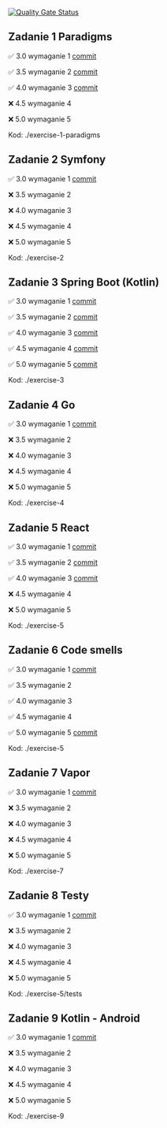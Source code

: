 [![Quality Gate Status](https://sonarcloud.io/api/project_badges/measure?project=mdros_uj-objective-programming&metric=alert_status)](https://sonarcloud.io/summary/new_code?id=mdros_uj-objective-programming)

## Zadanie 1 Paradigms

✅ 3.0 wymaganie 1 [commit](https://github.com/mdros/uj-objective-programming/commit/53d52c86e6579a4029fe7dd17d13e1ca2abd48b2)

✅ 3.5 wymaganie 2 [commit](https://github.com/mdros/uj-objective-programming/commit/b1d196bc4de839ce3e1a6ba32ee4f531dba5e05e)

✅ 4.0 wymaganie 3 [commit](https://github.com/mdros/uj-objective-programming/commit/b1d196bc4de839ce3e1a6ba32ee4f531dba5e05e)

❌ 4.5 wymaganie 4

❌ 5.0 wymaganie 5

Kod: ./exercise-1-paradigms

## Zadanie 2 Symfony

✅ 3.0 wymaganie 1 [commit](https://github.com/mdros/uj-objective-programming/commit/c64740e26dfeec25b1083492cdd60f2932f9d993)

❌ 3.5 wymaganie 2 

❌ 4.0 wymaganie 3

❌ 4.5 wymaganie 4

❌ 5.0 wymaganie 5

Kod: ./exercise-2

## Zadanie 3 Spring Boot (Kotlin)

✅ 3.0 wymaganie 1 [commit](https://github.com/mdros/uj-objective-programming/commit/fe88cfb27756accac9dddc8826f13ebf6cb97c0f)

✅ 3.5 wymaganie 2 [commit](https://github.com/mdros/uj-objective-programming/commit/fe88cfb27756accac9dddc8826f13ebf6cb97c0f)

✅ 4.0 wymaganie 3 [commit](https://github.com/mdros/uj-objective-programming/commit/fe88cfb27756accac9dddc8826f13ebf6cb97c0f)

✅ 4.5 wymaganie 4 [commit](https://github.com/mdros/uj-objective-programming/commit/fe88cfb27756accac9dddc8826f13ebf6cb97c0f)

✅ 5.0 wymaganie 5 [commit](https://github.com/mdros/uj-objective-programming/commit/fe88cfb27756accac9dddc8826f13ebf6cb97c0f)

Kod: ./exercise-3

## Zadanie 4 Go

✅ 3.0 wymaganie 1 [commit](https://github.com/mdros/uj-objective-programming/commit/d6a822e5448e911f9b69eebe2b9bc21faeff3393)

❌ 3.5 wymaganie 2 

❌ 4.0 wymaganie 3

❌ 4.5 wymaganie 4

❌ 5.0 wymaganie 5

Kod: ./exercise-4

## Zadanie 5 React

✅ 3.0 wymaganie 1 [commit](https://github.com/mdros/uj-objective-programming/commit/ef5adece6df89af1bc2f3a1e45865403d82bc132)

✅ 3.5 wymaganie 2 [commit](https://github.com/mdros/uj-objective-programming/commit/ef5adece6df89af1bc2f3a1e45865403d82bc132)

✅ 4.0 wymaganie 3 [commit](https://github.com/mdros/uj-objective-programming/commit/ef5adece6df89af1bc2f3a1e45865403d82bc132)

❌ 4.5 wymaganie 4

❌ 5.0 wymaganie 5

Kod: ./exercise-5

## Zadanie 6 Code smells

✅ 3.0 wymaganie 1 [commit](https://github.com/mdros/uj-objective-programming/commit/51a1274b8757c65a847388536e141313d286c661)

✅ 3.5 wymaganie 2

✅ 4.0 wymaganie 3

✅ 4.5 wymaganie 4

✅ 5.0 wymaganie 5 [commit](https://github.com/mdros/uj-objective-programming/commit/51a1274b8757c65a847388536e141313d286c661)

Kod: ./exercise-5

## Zadanie 7 Vapor

✅ 3.0 wymaganie 1 [commit](https://github.com/mdros/uj-objective-programming/commit/f4931821e94b4440044eae253192a297142ae4d7)

❌ 3.5 wymaganie 2

❌ 4.0 wymaganie 3

❌ 4.5 wymaganie 4

❌ 5.0 wymaganie 5

Kod: ./exercise-7

## Zadanie 8 Testy

✅ 3.0 wymaganie 1 [commit](https://github.com/mdros/uj-objective-programming/commit/dcf26b741db37bbbb5a566b32d3255faa93747db)

❌ 3.5 wymaganie 2

❌ 4.0 wymaganie 3

❌ 4.5 wymaganie 4

❌ 5.0 wymaganie 5

Kod: ./exercise-5/tests

## Zadanie 9 Kotlin - Android

✅ 3.0 wymaganie 1 [commit](https://github.com/mdros/uj-objective-programming/commit/d62fd6f65aae3eba4715fcf3f70cfdb154ccea95)

❌ 3.5 wymaganie 2

❌ 4.0 wymaganie 3

❌ 4.5 wymaganie 4

❌ 5.0 wymaganie 5

Kod: ./exercise-9
